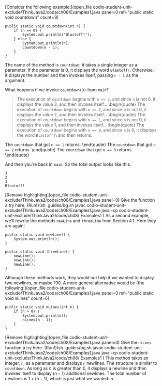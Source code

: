 [Consider the following example:](open_file codio-student-unit-exclude/ThinkJava2/code/ch08/Examples1.java panel=0 ref="public static void countdown" count=8)


```code
public static void countdown(int n) {
    if (n == 0) {
        System.out.println("Blastoff!");
    } else {
        System.out.println(n);
        countdown(n - 1);
    }
}
```

The name of the method is `countdown`; it takes a single integer as a parameter. If the parameter is 0, it displays the word `Blastoff!`. Otherwise, it displays the number and then invokes itself, passing `n - 1` as the argument.

What happens if we invoke `countdown(3)` from `main`?



> The execution of `countdown` begins with `n == 3`, and since `n` is not 0, it displays the value 3, and then invokes itself...
> \begin{quote}
> The execution of `countdown` begins with `n == 2`, and since `n` is not 0, it displays the value 2, and then invokes itself...
> \begin{quote}
> The execution of `countdown` begins with `n == 1`, and since `n` is not 0, it displays the value 1, and then invokes itself...
> \begin{quote}
> The execution of `countdown` begins with `n == 0`, and since `n` is 0, it displays the word `Blastoff!`\ and then returns.

The `countdown` that got `n == 1` returns.
\end{quote}
The `countdown` that got `n == 2` returns.
\end{quote}
The `countdown` that got `n == 3` returns.
\end{quote}

And then you're back in `main`. So the total output looks like this:

```code
3
2
1
Blastoff!
```

[Remove highlighting](open_file codio-student-unit-exclude/ThinkJava2/code/ch08/Examples1.java panel=0)
Give the function a try here.
{Run!}(sh .guides/bg.sh javac codio-student-unit-exclude/ThinkJava2/code/ch08/Examples1.java java -cp codio-student-unit-exclude/ThinkJava2/code/ch08/ Examples1 )
 As a second example, we'll rewrite the methods `newLine` and `threeLine` from Section 4.1. Here they are again:

```code
public static void newLine() {
    System.out.println();
}

public static void threeLine() {
    newLine();
    newLine();
    newLine();
}
```


Although these methods work, they would not help if we wanted to display two newlines, or maybe 100. A more general alternative would be [the following:](open_file codio-student-unit-exclude/ThinkJava2/code/ch08/Examples1.java panel=0 ref="public static void nLines" count=6)


```code
public static void nLines(int n) {
    if (n > 0) {
        System.out.println();
        nLines(n - 1);
    }
}
```

[Remove highlighting](open_file codio-student-unit-exclude/ThinkJava2/code/ch08/Examples1.java panel=0)
Give the `nLines` function a try here.
{Run!}(sh .guides/bg.sh javac codio-student-unit-exclude/ThinkJava2/code/ch08/Examples1.java java -cp codio-student-unit-exclude/ThinkJava2/code/ch08/ Examples1 )
 This method takes an integer, `n`, as a parameter and displays `n` newlines. The structure is similar to `countdown`. As long as $n$ is greater than 0, it displays a newline and then invokes itself to display $(n-1)$ additional newlines. The total number of newlines is $1 + (n - 1)$, which is just what we wanted: $n$.